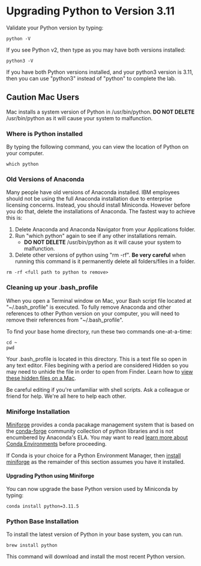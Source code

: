 # Upgrading Python to Version 3.11

Validate your Python version by typing:

```command
python -V
```

If you see Python v2, then type as you may have both versions installed:

```command
python3 -V
```

If you have both Python versions installed, and your python3 version is 3.11, then you can use "python3" instead of "python" to complete the lab.

## Caution Mac Users

Mac installs a system version of Python in /usr/bin/python.  **DO NOT DELETE** /usr/bin/python as it will cause your system to malfunction.

### Where is Python installed

By typing the following command, you can view the location of Python on your computer.

```command
which python
```

### Old Versions of Anaconda

Many people have old versions of Anaconda installed.  IBM employees should not be using the full Anaconda installation due to enterprise licensing concerns.  Instead, you should install Miniconda.  However before you do that, delete the installations of Anaconda.  The fastest way to achieve this is:

1. Delete Anaconda and Anaconda Navigator from your Applications folder.
2. Run "which python" again to see if any other installations remain.
   - **DO NOT DELETE** /usr/bin/python as it will cause your system to malfunction.
3. Delete other versions of python using "rm -rf".  **Be very careful** when running this command is it permanently delete all folders/files in a folder.

```command
rm -rf <full path to python to remove>
```

### Cleaning up your .bash_profile

When you open a Terminal window on Mac, your Bash script file located at "~/.bash_profile" is executed.  To fully remove Anaconda and other references to other Python version on your computer, you will need to remove their references from "~/.bash_profile".

To find your base home directory, run these two commands one-at-a-time:

```command
cd ~
pwd
```

Your .bash_profile is located in this directory.  This is a text file so open in any text editor.  Files begining with a period are considered Hidden so you may need to unhide the file in order to open from Finder.  Learn how to [view these hidden files on a Mac](https://www.macworld.com/article/671158/how-to-show-hidden-files-on-a-mac.html).

Be careful editing if you're unfamiliar with shell scripts.  Ask a colleague or friend for help.  We're all here to help each other.

### Miniforge Installation

[Miniforge](https://conda-forge.org/miniforge/) provides a conda pacakage management system that is based on the [conda-forge](https://conda-forge.org/) community collection of python libraries and is not encumbered by Anaconda's ELA. You may want to read [learn more about Conda Environments](https://whiteboxml.com/blog/the-definitive-guide-to-python-virtual-environments-with-conda) before proceeding.

If Conda is your choice for a Python Environment Manager, then [install miniforge](https://github.com/conda-forge/miniforge) as the remainder of this section assumes you have it installed.

#### Upgrading Python using Miniforge

You can now upgrade the base Python version used by Miniconda by typing:

```command
conda install python=3.11.5
```

### Python Base Installation

To install the latest version of Python in your base system, you can run.

```command
brew install python
```

This command will download and install the most recent Python version.